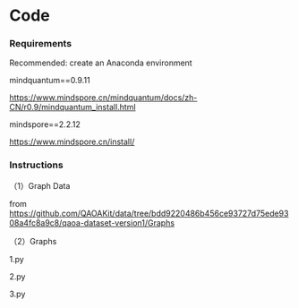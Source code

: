 # Code


### Requirements

Recommended: create an Anaconda environment

mindquantum==0.9.11

https://www.mindspore.cn/mindquantum/docs/zh-CN/r0.9/mindquantum_install.html

mindspore==2.2.12

https://www.mindspore.cn/install/


### Instructions

（1）Graph Data

  from https://github.com/QAOAKit/data/tree/bdd9220486b456ce93727d75ede9308a4fc8a9c8/qaoa-dataset-version1/Graphs

（2）Graphs

1.py

2.py

3.py
